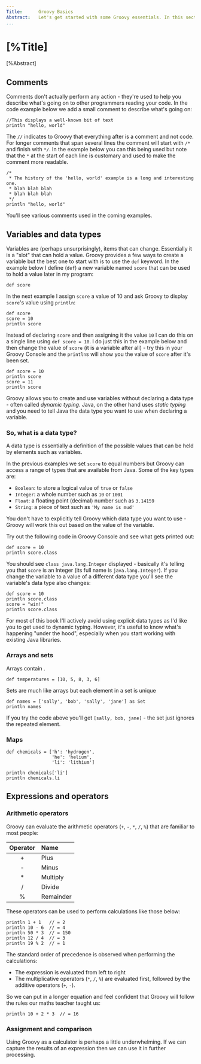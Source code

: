 ```yaml
---
Title:		Groovy Basics  
Abstract:	Let's get started with some Groovy essentials. In this section we'll look at language elements that 
...
```

# [%Title]

[%Abstract] 

## Comments
Comments don't actually perform any action - they're used to help you describe what's going on to other programmers reading your code. In the code example below we add a small comment to describe what's going on:

````
//This displays a well-known bit of text
println "hello, world"
````

The `//` indicates to Groovy that everything after is a comment and not code. For longer comments that span several lines the comment will start with `/*` and finish with `*/`. In the example below you can this being used but note that the `*` at the start of each line is customary and used to make the comment more readable.

````
/*
 * The history of the 'hello, world' example is a long and interesting one.
 * blah blah blah
 * blah blah blah
 */
println "hello, world"
````

You'll see various comments used in the coming examples.

## Variables and data types
Variables are (perhaps unsurprisingly), items that can change. Essentially it is a "slot" that can hold a value. Groovy provides a few ways to create a variable but the best one to start with is to use the `def` keyword. In the example below I define (`def`) a new variable named `score` that can be used to hold a value later in my program:

````
def score
````

In the next example I assign `score` a value of 10 and ask Groovy to display `score`'s value using `println`:

````
def score
score = 10
println score
````

Instead of declaring `score` and then assigning it the value `10` I can do this on a single line using `def score = 10`. I do just this in the example below and then change the value of `score` (it is a variable after all) - try this in your Groovy Console and the `println`s will show you the value of `score` after it's been set.

````
def score = 10
println score
score = 11
println score
````

Groovy allows you to create and use variables without declaring a data type - often called _dynamic typing_. Java, on the other hand uses _static typing_ and you need to tell Java the data type you want to use when declaring a variable. 

### So, what is a data type?

A data type is essentially a definition of the possible values that can be held by elements such as variables. 

In the previous examples we set `score` to equal numbers but Groovy can access a range of types that are available from Java. Some of the key types are:

 - `Boolean`: to store a logical value of `true` or `false`
 - `Integer`: a whole number such as `10` or `1001`
 - `Float`: a floating point (decimal) number such as `3.14159`
 - `String`: a piece of text such as `'My name is mud'`

You don't have to explicitly tell Groovy which data type you want to use - Groovy will work this out based on the value of the variable. 

Try out the following code in Groovy Console and see what gets printed out:

````
def score = 10
println score.class
````

You should see `class java.lang.Integer` displayed - basically it's telling you that `score` is an Integer (its full name is `java.lang.Integer`). If you change the variable to a value of a different data type you'll see the variable's data type also changes:

````
def score = 10
println score.class
score = "win!"
println score.class
````

For most of this book I'll actively avoid using explicit data types as I'd like you to get used to dynamic typing. However, it's useful to know what's happening "under the hood", especially when you start working with existing Java libraries.

### Arrays and sets
Arrays contain . 

````
def temperatures = [10, 5, 8, 3, 6]
````

Sets are much like arrays but each element in a set is unique

````
def names = ['sally', 'bob', 'sally', 'jane'] as Set
println names
````

If you try the code above you'll get `[sally, bob, jane]` - the set just ignores the repeated element.

### Maps

````
def chemicals = ['h': 'hydrogen',
                 'he': 'helium', 
                 'li': 'lithium']
                 
println chemicals['li']
println chemicals.li
````

## Expressions and operators
### Arithmetic operators
Groovy can evaluate the arithmetic operators (`+`, `-`, `*`, `/`, `%`) that are familiar to most people:

|Operator|Name   |
|:------:|:------|
|+       |Plus   |
|-       |Minus  |
|*       |Multiply |
|/       |Divide   |
|%       |Remainder|

These operators can be used to perform calculations like those below:

````
println 1 + 1   // = 2
println 10 - 6  // = 4
println 50 * 3  // = 150
println 12 / 4  // = 3
println 19 % 2  // = 1
````

The standard order of precedence is observed when performing the calculations:

 * The expression is evaluated from left to right
 * The multiplicative operators (`*`, `/`, `%`) are evaluated first, followed by the additive operators (`+`, `-`). 

So we can put in a longer equation and feel confident that Groovy will follow the rules our maths teacher taught us:

````
println 10 + 2 * 3  // = 16
````

### Assignment and comparison
Using Groovy as a calculator is perhaps a little underwhelming. If we can capture the results of an expression then we can use it in further processing.